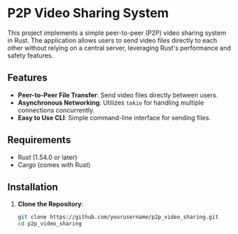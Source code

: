 # P2P Video Sharing System

This project implements a simple peer-to-peer (P2P) video sharing system in Rust. The application allows users to send video files directly to each other without relying on a central server, leveraging Rust's performance and safety features.

## Features

- **Peer-to-Peer File Transfer**: Send video files directly between users.
- **Asynchronous Networking**: Utilizes `tokio` for handling multiple connections concurrently.
- **Easy to Use CLI**: Simple command-line interface for sending files.

## Requirements

- Rust (1.54.0 or later)
- Cargo (comes with Rust)

## Installation

1. **Clone the Repository**:

   ```bash
   git clone https://github.com/yourusername/p2p_video_sharing.git
   cd p2p_video_sharing
